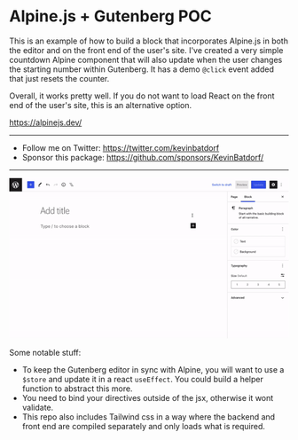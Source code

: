 # Alpine.js + Gutenberg POC

This is an example of how to build a block that incorporates Alpine.js in both the editor and on the front end of the user's site. I've created a very simple countdown Alpine component that will also update when the user changes the starting number within Gutenberg. It has a demo `@click` event added that just resets the counter.

Overall, it works pretty well. If you do not want to load React on the front end of the user's site, this is an alternative option.

https://alpinejs.dev/

---

-   Follow me on Twitter: https://twitter.com/kevinbatdorf
-   Sponsor this package: https://github.com/sponsors/KevinBatdorf/

---

![alt text](assets/demo.gif 'Demo component')

Some notable stuff:

-   To keep the Gutenberg editor in sync with Alpine, you will want to use a `$store` and update it in a react `useEffect`. You could build a helper function to abstract this more.
-   You need to bind your directives outside of the jsx, otherwise it wont validate.
-   This repo also includes Tailwind css in a way where the backend and front end are compiled separately and only loads what is required.
